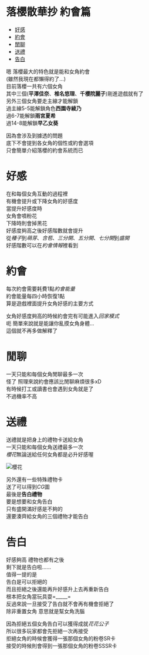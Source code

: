 # 落櫻散華抄  約會篇

<!-- MarkdownTOC -->

- [好感](#好感)
- [約會](#約會)
- [閒聊](#閒聊)
- [送禮](#送禮)
- [告白](#告白)

<!-- /MarkdownTOC -->

嗯 落櫻最大的特色就是能和女角約會  
(雖然我現在都懶得約了...)  
目前落櫻一共有六個女角  
其中三個(**平澤佳奈**、**椎名悠理**、**千櫻院麗子**)剛進遊戲就有了  
另外三個女角要走主線才能解鎖  
過主線5-5能解鎖角色**西園寺綾乃**  
過6-7能解鎖**雨宮夏希**  
過14-8能解鎖**早乙女葵**  

因為會涉及到據透的問題  
底下不會提到各女角的個性或約會選項  
只會簡單介紹落櫻的約會系統而已  

# 好感

在和每個女角互動的過程裡  
有機會提升或下降女角的好感度  
當提升好感度時  
女角會噴粉花  
下降時則會掉黑花  
好感度夠高之後好感階數就會提升  
從*種子*到*萌芽*、*含苞*、*三分開*、*五分開*、*七分開*到*盛開*  
好感階數可以在*約會情報*裡看到  

# 約會

每次約會需要耗費1點*約會能量*  
約會能量每四小時恢復1點  
算是遊戲裡面提升女角好感的主要方式  

女角好感度夠高的時候約會完有可能進入*回家模式*  
呃 簡單來說就是能讓你亂摸女角身體...  
這個就不再多做解釋了  

# 閒聊

一天只能和每個女角閒聊最多一次  
怪了 照理來說約會應該比閒聊麻煩很多xD  
有時候打工或讀書也會遇到女角就是了  
不過機率不高  

# 送禮

送禮就是把身上的禮物卡送給女角  
一天只能和每個女角送禮最多一次  
*櫻花*無論送給任何女角都是必升好感喔  

![櫻花](http://sk.wiki.1758play.com/images/d/df/%E6%AB%BB%E8%8A%B1.jpg)  

另外還有一些特殊禮物卡  
送了可以得到*CG*圖  
最後是**告白禮物**  
要是想要和女角告白  
只有盛開滿好感是不夠的  
還要湊齊給女角的三個禮物才能告白  

# 告白

好感夠高 禮物也都有之後  
剩下就是告白啦......  
值得一提的是  
告白是可以拒絕的  
而且拒絕之後還能再升好感升上去再重新告白  
根本把女角當玩具耍=_____=  
反過來說一旦接受了告白就不會再有機會拒絕了  
除非重置女角 意思就是幫女角洗腦  

因為拒絕五個女角告白可以獲得成就*花花公子*  
所以很多玩家都會先拒絕一次再接受  
拒絕女角的時候會獲得一張那個女角的粉卷SR卡  
接受的時候則會得到一張那個女角的粉卷SSSR卡  